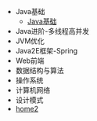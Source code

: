 * Java基础
  * [Java基础](javabasic/Java基础)
* Java进阶-多线程高并发
* JVM优化
* Java2E框架-Spring
* Web前端
* 数据结构与算法
* 操作系统
* 计算机网络
* 设计模式
* [home2](home2)
